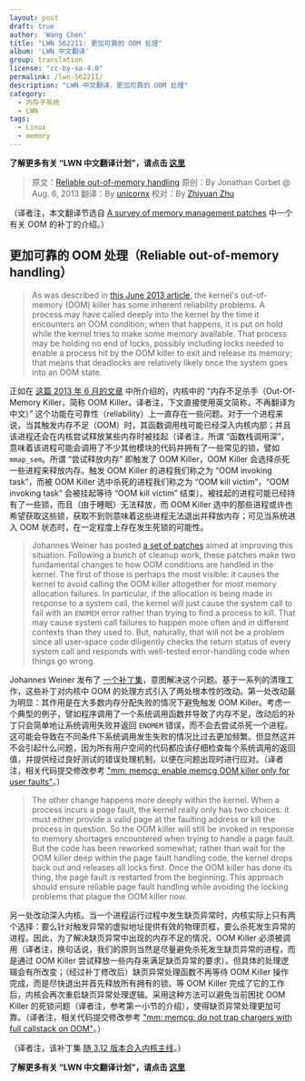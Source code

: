 ```yaml
---
layout: post
draft: true
author: 'Wang Chen'
title: "LWN 562211: 更加可靠的 OOM 处理"
album: 'LWN 中文翻译'
group: translation
license: "cc-by-sa-4.0"
permalink: /lwn-562211/
description: "LWN 中文翻译，更加可靠的 OOM 处理"
category:
  - 内存子系统
  - LWN
tags:
  - Linux
  - memory
---
```


**了解更多有关 “LWN 中文翻译计划”，请点击 [这里](/lwn/)**

> 原文：[Reliable out-of-memory handling](https://lwn.net/Articles/562211/#oom)
> 原创：By Jonathan Corbet @ Aug. 6, 2013
> 翻译：By [unicornx](https://github.com/unicornx)
> 校对：By [Zhiyuan Zhu](https://github.com/zzyjsjcom)

（译者注，本文翻译节选自 [A survey of memory management patches](https://lwn.net/Articles/562211/) 中一个有关 OOM 的补丁的介绍。）

## 更加可靠的 OOM 处理（Reliable out-of-memory handling）

> As was described in [this June 2013 article](https://lwn.net/Articles/552789/), the kernel's out-of-memory (OOM) killer has some inherent reliability problems. A process may have called deeply into the kernel by the time it encounters an OOM condition; when that happens, it is put on hold while the kernel tries to make some memory available. That process may be holding no end of locks, possibly including locks needed to enable a process hit by the OOM killer to exit and release its memory; that means that deadlocks are relatively likely once the system goes into an OOM state.

正如在 [这篇 2013 年 6 月的文章][3] 中所介绍的，内核中的 “内存不足杀手（Out-Of-Memory Killer，简称 OOM Killer。译者注，下文直接使用英文简称，不再翻译为中文）” 这个功能在可靠性（reliability）上一直存在一些问题。对于一个进程来说，当其触发内存不足（OOM）时，其函数调用栈可能已经深入内核内部；并且该进程还会在内核尝试释放某些内存时被挂起（译者注，所谓 “函数栈调用深”，意味着该进程可能会调用了不少其他模块的代码并拥有了一些常见的锁，譬如 `mmap_sem`。所谓 “尝试释放内存” 即触发了 OOM Killer，OOM Killer 会选择杀死一些进程来释放内存。触发 OOM Killer 的进程我们称之为 “OOM invoking task”，而被 OOM Killer 选中杀死的进程我们称之为 “OOM kill victim”，“OOM invoking task” 会被挂起等待 “OOM kill victim” 结束）。被挂起的进程可能已经持有了一些锁，而且（由于睡眠）无法释放，而 OOM Killer 选中的那些进程或许也希望获取这些锁，获取不到则意味着这些进程无法退出并释放内存；可见当系统进入 OOM 状态时，在一定程度上存在发生死锁的可能性。

> Johannes Weiner has posted [a set of patches](https://lwn.net/Articles/562091/) aimed at improving this situation. Following a bunch of cleanup work, these patches make two fundamental changes to how OOM conditions are handled in the kernel. The first of those is perhaps the most visible: it causes the kernel to avoid calling the OOM killer altogether for most memory allocation failures. In particular, if the allocation is being made in response to a system call, the kernel will just cause the system call to fail with an `ENOMEM` error rather than trying to find a process to kill. That may cause system call failures to happen more often and in different contexts than they used to. But, naturally, that will not be a problem since all user-space code diligently checks the return status of every system call and responds with well-tested error-handling code when things go wrong.

Johannes Weiner 发布了 [一个补丁集][4]，意图解决这个问题。基于一系列的清理工作，这些补丁对内核中 OOM 的处理方式引入了两处根本性的改动。第一处改动最为明显：其作用是在大多数内存分配失败的情况下避免触发 OOM Killer。考虑一个典型的例子，譬如程序调用了一个系统调用函数并导致了内存不足，改动后的补丁只会简单地让系统调用失败并返回 `ENOMEM` 错误，而不会去尝试杀死一个进程。这可能会导致在不同条件下系统调用发生失败的情况比过去更加频繁。但显然这并不会引起什么问题，因为所有用户空间的代码都应该仔细检查每个系统调用的返回值，并提供经过良好测试的错误处理机制，以便在问题出现时进行应对。（译者注，相关代码提交修改参考 ["mm: memcg: enable memcg OOM killer only for user faults"][1]。）

> The other change happens more deeply within the kernel. When a process incurs a page fault, the kernel really only has two choices: it must either provide a valid page at the faulting address or kill the process in question. So the OOM killer will still be invoked in response to memory shortages encountered when trying to handle a page fault. But the code has been reworked somewhat; rather than wait for the OOM killer deep within the page fault handling code, the kernel drops back out and releases all locks first. Once the OOM killer has done its thing, the page fault is restarted from the beginning. This approach should ensure reliable page fault handling while avoiding the locking problems that plague the OOM killer now.

另一处改动深入内核。当一个进程运行过程中发生缺页异常时，内核实际上只有两个选择：要么针对触发异常的虚拟地址提供有效的物理页框，要么杀死发生异常的进程。因此，为了解决缺页异常中出现的内存不足的情况，OOM Killer 必须被调用（译者注，换句话说，我们的原则当然是尽量避免杀死发生缺页异常的进程，而是通过 OOM Killer 尝试释放一些内存来满足缺页异常的要求）。但具体的处理逻辑会有所改变；（经过补丁修改后）缺页异常处理函数不再等待 OOM Killer 操作完成，而是尽快退出并首先释放所有拥有的锁。等 OOM Killer 完成了它的工作后，内核会再次重启缺页异常处理逻辑。采用这种方法可以避免当前困扰 OOM Killer 的死锁问题（译者注，参考第一小节的介绍），使得缺页异常处理更加可靠。（译者注，相关代码提交修改参考 ["mm: memcg: do not trap chargers with full callstack on OOM"][2]。）

（译者注，该补丁集 [随 3.12 版本合入内核主线][5]。）

**了解更多有关 “LWN 中文翻译计划”，请点击 [这里](/lwn/)**

[1]: https://git.kernel.org/pub/scm/linux/kernel/git/torvalds/linux.git/commit/?id=519e52473ebe9db5cdef44670d5a97f1fd53d721
[2]: https://git.kernel.org/pub/scm/linux/kernel/git/torvalds/linux.git/commit/?id=3812c8c8f3953921ef18544110dafc3505c1ac62
[3]: https://lwn.net/Articles/552789/
[4]: https://lwn.net/Articles/562091/
[5]: https://kernelnewbies.org/Linux_3.12#Better_Out-Of-Memory_handling